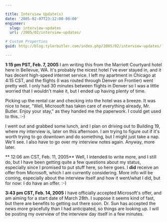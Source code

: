 ```yaml
---

title: Interview Update(s)
date: '2005-02-07T23:12:00-08:00'
engineer:
  slug: interview-updates
  url: /2005/02/interview-updates/

# Custom Properties
guid: http://blog.tylerbutler.com/index.php/2005/02/interview-updates/

---
```


**1:15 pm PST, Feb. 7, 2005**
I am writing this from the Marriott Courtyard hotel here in Bellevue, WA. It's
probably the nicest hotel I've ever stayed in, and it has decent high-speed
internet service. I left my apartment in Chicago at 4:15 CST, and the flights
(I was routed through Denver on Frontier) went pretty well. I only had 30
minutes between flights in Denver so I was a little worried that I wouldn't
make it, but I ended up having plenty of time.


Picking up the rental car and checking into the hotel was a breeze. It was
nice to hear, "Well, Microsoft has taken care of everything already, Mr.
Butler. Enjoy your stay," as they handed me the paperwork. I could get used to
this. :-)


I went out and grabbed some lunch, and I plan on driving out to Building 19,
where my interview is, later on this afternoon. I am trying to figure out if
it's worth trying to go downtown and do something, but I might just take a
nap. We'll see. I also have to go over my interview notes again. Anyway, more
later.


** 12:06 am CST, Feb. 11, 2005**
Well, I intended to write more, and I still do, but I have been getting quite
a few questions about my status, especially since I promised to put stuff
here, so here goes. I **did** receive an offer from Microsoft, which I am
currently considering. More info will be coming, especially about the
interview itself and how it went/what I did, but for now: I do have an offer.
:-)


**3:43 pm CST, Feb. 14, 2005**
I have officially accepted Microsoft's offer, and am aiming for a start date
of March 28th. I suppose it seems kind of fast, but there are benefits to
getting out there soon. Dr. Sun has accepted the news more gracefully than I
had anticipated, so things are looking up. I will be posting my overview of
the interview day itself in a few minutes.

